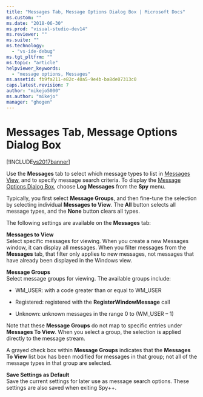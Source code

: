 ```yaml
---
title: "Messages Tab, Message Options Dialog Box | Microsoft Docs"
ms.custom: ""
ms.date: "2018-06-30"
ms.prod: "visual-studio-dev14"
ms.reviewer: ""
ms.suite: ""
ms.technology: 
  - "vs-ide-debug"
ms.tgt_pltfrm: ""
ms.topic: "article"
helpviewer_keywords: 
  - "message options, Messages"
ms.assetid: fb9fa211-e82c-40a5-9e4b-ba8de07313c0
caps.latest.revision: 7
author: "mikejo5000"
ms.author: "mikejo"
manager: "ghogen"
---
```

# Messages Tab, Message Options Dialog Box
[!INCLUDE[vs2017banner](../includes/vs2017banner.md)]

  
Use the **Messages** tab to select which message types to list in [Messages View](../debugger/messages-view.md), and to specify message search criteria. To display the [Message Options Dialog Box](../debugger/message-options-dialog-box.md), choose **Log Messages** from the **Spy** menu.  
  
 Typically, you first select **Message Groups**, and then fine-tune the selection by selecting individual **Messages to View**. The **All** button selects all message types, and the **None** button clears all types.  
  
 The following settings are available on the **Messages** tab:  
  
 **Messages to View**  
 Select specific messages for viewing. When you create a new Messages window, it can display all messages. When you filter messages from the **Messages** tab, that filter only applies to new messages, not messages that have already been displayed in the Windows view.  
  
 **Message Groups**  
 Select message groups for viewing. The available groups include:  
  
-   WM_USER: with a code greater than or equal to WM_USER  
  
-   Registered: registered with the **RegisterWindowMessage** call  
  
-   Unknown: unknown messages in the range 0 to (WM_USER – 1)  
  
 Note that these **Message Groups** do not map to specific entries under **Messages To View**. When you select a group, the selection is applied directly to the message stream.  
  
 A grayed check box within **Message Groups** indicates that the **Messages To View** list box has been modified for messages in that group; not all of the message types in that group are selected.  
  
 **Save Settings as Default**  
 Save the current settings for later use as message search options. These settings are also saved when exiting Spy++.



